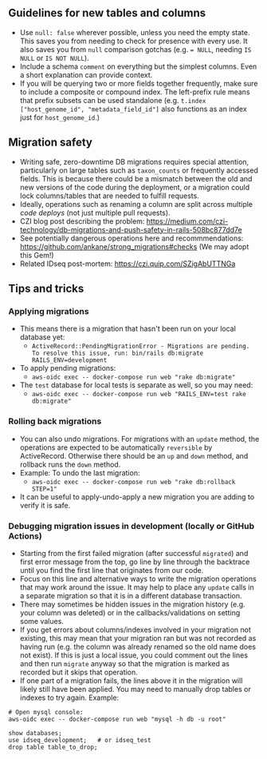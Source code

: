 ## Guidelines for new tables and columns

- Use `null: false` wherever possible, unless you need the empty state. This saves you from needing to check for presence with every use. It also saves you from `null` comparison gotchas (e.g. `= NULL`, needing `IS NULL` or `IS NOT NULL`).
- Include a schema `comment` on everything but the simplest columns. Even a short explanation can provide context.
- If you will be querying two or more fields together frequently, make sure to include a composite or compound index. The left-prefix rule means that prefix subsets can be used standalone (e.g. `t.index ["host_genome_id", "metadata_field_id"]` also functions as an index just for `host_genome_id`.)

## Migration safety

- Writing safe, zero-downtime DB migrations requires special attention, particularly on large tables such as `taxon_counts` or frequently accessed fields. This is because there could be a mismatch between the old and new versions of the code during the deployment, or a migration could lock columns/tables that are needed to fulfill requests.
- Ideally, operations such as renaming a column are split across multiple _code deploys_ (not just multiple pull requests).
- CZI blog post describing the problem: https://medium.com/czi-technology/db-migrations-and-push-safety-in-rails-508bc877dd7e
- See potentially dangerous operations here and recommmendations: https://github.com/ankane/strong_migrations#checks (We may adopt this Gem!)
- Related IDseq post-mortem: https://czi.quip.com/SZigAbUTTNGa

## Tips and tricks

### Applying migrations

- This means there is a migration that hasn't been run on your local database yet:
  - `ActiveRecord::PendingMigrationError - Migrations are pending. To resolve this issue, run: bin/rails db:migrate RAILS_ENV=development`
- To apply pending migrations:
  - `aws-oidc exec -- docker-compose run web "rake db:migrate"`
- The `test` database for local tests is separate as well, so you may need:
  - `aws-oidc exec -- docker-compose run web "RAILS_ENV=test rake db:migrate"`

### Rolling back migrations

- You can also undo migrations. For migrations with an `update` method, the operations are expected to be automatically `reversible` by ActiveRecord. Otherwise there should be an `up` and `down` method, and rollback runs the `down` method.
- Example: To undo the last migration:
  - `aws-oidc exec -- docker-compose run web "rake db:rollback STEP=1"`
- It can be useful to apply-undo-apply a new migration you are adding to verify it is safe.

### Debugging migration issues in development (locally or GitHub Actions)

- Starting from the first failed migration (after successful `migrated`) and first error message from the top, go line by line through the backtrace until you find the first line that originates from our code.
- Focus on this line and alternative ways to write the migration operations that may work around the issue. It may help to place any `update` calls in a separate migration so that it is in a different database transaction.
- There may sometimes be hidden issues in the migration history (e.g. your column was deleted) or in the callbacks/validations on setting some values.
- If you get errors about columns/indexes involved in your migration not existing, this may mean that your migration ran but was not recorded as having run (e.g. the column was already renamed so the old name does not exist). If this is just a local issue, you could comment out the lines and then run `migrate` anyway so that the migration is marked as recorded but it skips that operation.
- If one part of a migration fails, the lines above it in the migration will likely still have been applied. You may need to manually drop tables or indexes to try again. Example:
```
# Open mysql console:
aws-oidc exec -- docker-compose run web "mysql -h db -u root"

show databases;
use idseq_development;   # or idseq_test
drop table table_to_drop;
```
